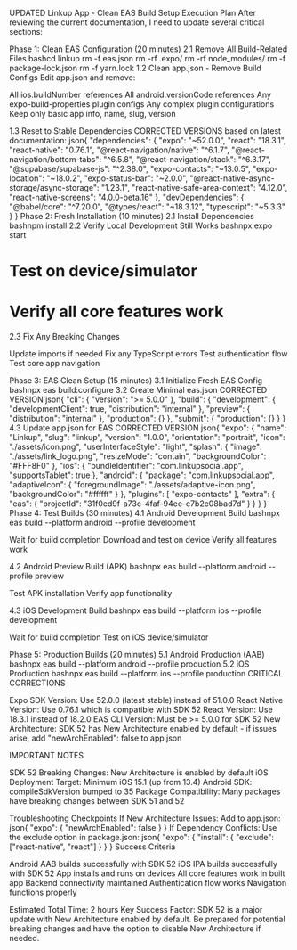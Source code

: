 UPDATED Linkup App - Clean EAS Build Setup Execution Plan
After reviewing the current documentation, I need to update several critical sections:

Phase 1: Clean EAS Configuration (20 minutes)
2.1 Remove All Build-Related Files
bashcd linkup
rm -f eas.json
rm -rf .expo/
rm -rf node_modules/
rm -f package-lock.json
rm -f yarn.lock
1.2 Clean app.json - Remove Build Configs
Edit app.json and remove:

 All ios.buildNumber references
 All android.versionCode references
 Any expo-build-properties plugin configs
 Any complex plugin configurations
 Keep only basic app info, name, slug, version

1.3 Reset to Stable Dependencies
CORRECTED VERSIONS based on latest documentation:
json{
  "dependencies": {
    "expo": "~52.0.0",
    "react": "18.3.1",
    "react-native": "0.76.1",
    "@react-navigation/native": "^6.1.7",
    "@react-navigation/bottom-tabs": "^6.5.8",
    "@react-navigation/stack": "^6.3.17",
    "@supabase/supabase-js": "^2.38.0",
    "expo-contacts": "~13.0.5",
    "expo-location": "~18.0.2",
    "expo-status-bar": "~2.0.0",
    "@react-native-async-storage/async-storage": "1.23.1",
    "react-native-safe-area-context": "4.12.0",
    "react-native-screens": "4.0.0-beta.16"
  },
  "devDependencies": {
    "@babel/core": "^7.20.0",
    "@types/react": "~18.3.12",
    "typescript": "~5.3.3"
  }
}
Phase 2: Fresh Installation (10 minutes)
2.1 Install Dependencies
bashnpm install
2.2 Verify Local Development Still Works
bashnpx expo start
# Test on device/simulator
# Verify all core features work
2.3 Fix Any Breaking Changes

 Update imports if needed
 Fix any TypeScript errors
 Test authentication flow
 Test core app navigation

Phase 3: EAS Clean Setup (15 minutes)
3.1 Initialize Fresh EAS Config
bashnpx eas build:configure
3.2 Create Minimal eas.json CORRECTED VERSION
json{
  "cli": {
    "version": ">= 5.0.0"
  },
  "build": {
    "development": {
      "developmentClient": true,
      "distribution": "internal"
    },
    "preview": {
      "distribution": "internal"
    },
    "production": {}
  },
  "submit": {
    "production": {}
  }
}
4.3 Update app.json for EAS CORRECTED VERSION
json{
  "expo": {
    "name": "Linkup",
    "slug": "linkup",
    "version": "1.0.0",
    "orientation": "portrait",
    "icon": "./assets/icon.png",
    "userInterfaceStyle": "light",
    "splash": {
      "image": "./assets/link_logo.png",
      "resizeMode": "contain",
      "backgroundColor": "#FFF8F0"
    },
    "ios": {
      "bundleIdentifier": "com.linkupsocial.app",
      "supportsTablet": true
    },
    "android": {
      "package": "com.linkupsocial.app",
      "adaptiveIcon": {
        "foregroundImage": "./assets/adaptive-icon.png",
        "backgroundColor": "#ffffff"
      }
    },
    "plugins": [
      "expo-contacts"
    ],
    "extra": {
      "eas": {
        "projectId": "31f0ed9f-a73c-4faf-94ee-e7b2e08bad7d"
      }
    }
  }
}
Phase 4: Test Builds (30 minutes)
4.1 Android Development Build
bashnpx eas build --platform android --profile development

 Wait for build completion
 Download and test on device
 Verify all features work

4.2 Android Preview Build (APK)
bashnpx eas build --platform android --profile preview

 Test APK installation
 Verify app functionality

4.3 iOS Development Build
bashnpx eas build --platform ios --profile development

 Wait for build completion
 Test on iOS device/simulator

Phase 5: Production Builds (20 minutes)
5.1 Android Production (AAB)
bashnpx eas build --platform android --profile production
5.2 iOS Production
bashnpx eas build --platform ios --profile production
CRITICAL CORRECTIONS

Expo SDK Version: Use 52.0.0 (latest stable) instead of 51.0.0
React Native Version: Use 0.76.1 which is compatible with SDK 52
React Version: Use 18.3.1 instead of 18.2.0
EAS CLI Version: Must be >= 5.0.0 for SDK 52
New Architecture: SDK 52 has New Architecture enabled by default - if issues arise, add "newArchEnabled": false to app.json

IMPORTANT NOTES

SDK 52 Breaking Changes: New Architecture is enabled by default
iOS Deployment Target: Minimum iOS 15.1 (up from 13.4)
Android SDK: compileSdkVersion bumped to 35
Package Compatibility: Many packages have breaking changes between SDK 51 and 52

Troubleshooting Checkpoints
If New Architecture Issues:
Add to app.json:
json{
  "expo": {
    "newArchEnabled": false
  }
}
If Dependency Conflicts:
Use the exclude option in package.json:
json{
  "expo": {
    "install": {
      "exclude": ["react-native", "react"]
    }
  }
}
Success Criteria

 Android AAB builds successfully with SDK 52
 iOS IPA builds successfully with SDK 52
 App installs and runs on devices
 All core features work in built app
 Backend connectivity maintained
 Authentication flow works
 Navigation functions properly


Estimated Total Time: 2 hours
Key Success Factor: SDK 52 is a major update with New Architecture enabled by default. Be prepared for potential breaking changes and have the option to disable New Architecture if needed.